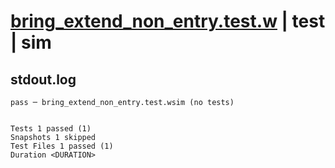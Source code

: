 # [bring_extend_non_entry.test.w](../../../../../examples/tests/valid/bring_extend_non_entry.test.w) | test | sim

## stdout.log
```log
pass ─ bring_extend_non_entry.test.wsim (no tests)
 
 
Tests 1 passed (1)
Snapshots 1 skipped
Test Files 1 passed (1)
Duration <DURATION>
```

